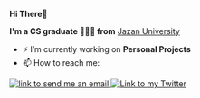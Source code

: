 **Hi There👋**

**I'm a CS graduate 👩🏻‍💻 from** <a href="https://www.jazanu.edu.sa/en">Jazan University</a>

- :zap: I’m currently working on **Personal Projects**
- 📫 How to reach me: 
<a href="mailto:nadaoteif@gmail.com">
    <img alt="link to send me an email" src="https://img.shields.io/static/v1?label&message=nadaoteif@gmail.com&color=white&style=flat&logo=gmail" />
</a> <a href="https://twitter.com/nadaoteif/">
    <img alt="Link to my Twitter" src="https://img.shields.io/twitter/follow/Nada_?style=social&label=@nadaoteif">
</a>
